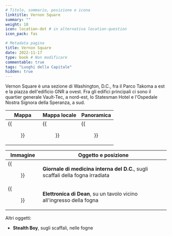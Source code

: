 ```yaml
---
# Titolo, sommario, posizione e icona
linktitle: Vernon Square
summary: ""
weight: 10
icon: location-dot # in alternativa location-question
icon_pack: fas

# Metadata pagina
title: Vernon Square
date: 2022-11-17
type: book # Non modificare
commentable: true
tags: "Luoghi della Capitale"
hidden: true
---
```




Vernon Square è una sezione di Washington, D.C., fra il Parco Takoma a est e la piazza dell'edificio GNR a ovest. Fra gli edifici principali ci sono il quartier generale Vault-Tec, a nord-est, lo Statesman Hotel e l'Ospedale Nostra Signora della Speranza, a sud.



| Mappa | Mappa locale | Panoramica |
| ----- | ------------ | ---------- |
| {{<figure src="fo3/Vernon_Square_North_loc.webp">}}  | {{<figure src="fo3/Vernon_Square_map.webp">}}  | {{<figure src="fo3/Vernon_Square.webp">}}  |

| Immagine | Oggetto e posizione |
| -------- | ------------------- |
|  {{<figure src="fo3/DC_Journal_of_IM_Vernon_Square_sewer.webp">}} | **Giornale di medicina interna del D.C.**, sugli scaffali della fogna irradiata  |
| {{<figure src="fo3/Dean's_Electronics_Sewer_entrance.webp">}}  | **Elettronica di Dean**,  su un tavolo vicino all'ingresso della fogna  |


Altri oggetti:
-  **Stealth Boy**, sugli scaffali, nelle fogne
